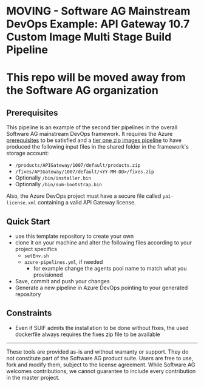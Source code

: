 # MOVING - Software AG Mainstream DevOps Example: API Gateway 10.7 Custom Image Multi Stage Build Pipeline

# This repo will be moved away from the Software AG organization

## Prerequisites

This pipeline is an example of the second tier pipelines in the overall Software AG mainstream DevOps framework.
It requires the Azure [prerequisites](https://github.com/SoftwareAG/sag-mainstream-devops-az-00-prerequisites) to be satisfied and a [tier one zip images pipeline](https://github.com/SoftwareAG/sag-mainstream-devops-az-01-product-fix-images) to have produced the following input files in the shared folder in the framework's storage account:

- `/products/APIGateway/1007/default/products.zip`
- `/fixes/APIGateway/1007/default/<YY-MM-DD>/fixes.zip`
- Optionally `/bin/installer.bin`
- Optionally `/bin/sum-bootstrap.bin`

Also, the Azure DevOps project must have a secure file called `yai-license.xml` containing a valid API Gateway license.

## Quick Start

- use this template repository to create your own
- clone it on your machine and alter the following files according to your project specifics
  - `setEnv.sh`
  - `azure-pipelines.yml`, if needed
    - for example change the agents pool name to match what you provisioned
- Save, commit and push your changes
- Generate a new pipeline in Azure DevOps pointing to your generated repository

## Constraints

- Even if SUIF admits the installation to be done without fixes, the used dockerfile always requires the fixes zip file to be available

------------------------------

These tools are provided as-is and without warranty or support. They do not constitute part of the Software AG product suite. Users are free to use, fork and modify them, subject to the license agreement. While Software AG welcomes contributions, we cannot guarantee to include every contribution in the master project.
